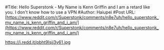#Title: Hello Superstonk - My Name is Kenn Griffin and I am a retard like you. I don't know how to use a VPN
#Author: Haiupei
#Post URL: [https://www.reddit.com/r/Superstonk/comments/n8e7uh/hello_superstonk_my_name_is_kenn_griffin_and_i_am/](https://www.reddit.com/r/Superstonk/comments/n8e7uh/hello_superstonk_my_name_is_kenn_griffin_and_i_am/)


https://i.redd.it/pbht9lsjj3y61.jpg